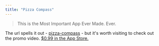 ```yaml
---
title: "Pizza Compass"
---
```

<blockquote><p>
  This is the Most Important App Ever Made. Ever.
</p></blockquote>
<p>The url spells it out - <a href="https://pizza-compass.com">pizza-compass</a> - but it's worth visiting to check out the promo video. <a href="https://target.georiot.com/Proxy.ashx?tsid=528&GR_URL=https%253A%252F%252Fitunes.apple.com%252Fus%252Fapp%252Fpizza-compass%252Fid642652985%253Fmt%253D8%2526uo%253D4%2526partnerId%253D30" target="itunes_store">$0.99 in the App Store.</a></p>
